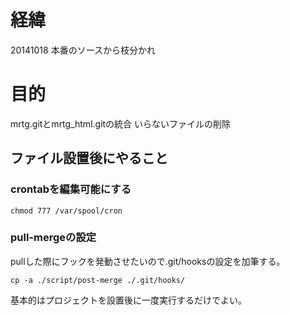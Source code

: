 # 経緯
20141018 本番のソースから枝分かれ 

# 目的
mrtg.gitとmrtg_html.gitの統合
いらないファイルの削除



## ファイル設置後にやること

### crontabを編集可能にする 

```
chmod 777 /var/spool/cron
```
### pull-mergeの設定
pullした際にフックを発動させたいので.git/hooksの設定を加筆する。

```
cp -a ./script/post-merge ./.git/hooks/
```
基本的はプロジェクトを設置後に一度実行するだけでよい。

